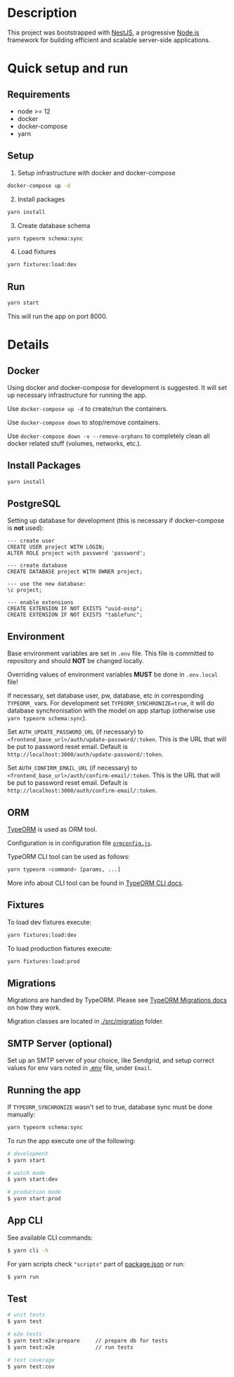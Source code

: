 # Description

This project was bootstrapped with [NestJS](https://nestjs.com/), a
progressive <a href="http://nodejs.org" target="blank">Node.js</a>
framework for building efficient and scalable server-side applications.

# Quick setup and run

## Requirements

* node >= 12
* docker
* docker-compose
* yarn

## Setup

1. Setup infrastructure with docker and docker-compose

```bash
docker-compose up -d
```

2. Install packages

```bash
yarn install
```

3. Create database schema

```bash
yarn typeorm schema:sync
```

4. Load fixtures

```bash
yarn fixtures:load:dev
```

## Run

```bash
yarn start
```

This will run the app on port 8000.

# Details

## Docker

Using docker and docker-compose for development is suggested. It will set up necessary infrastructure for running the
app.

Use `docker-compose up -d` to create/run the containers.

Use `docker-compose down` to stop/remove containers.

Use `docker-compose down -v --remove-orphans` to completely clean all docker related stuff (volumes, networks, etc.).

## Install Packages

```bash
yarn install
```

## PostgreSQL

Setting up database for development (this is necessary if docker-compose is **not** used):

```postgresql
--- create user
CREATE USER project WITH LOGIN;
ALTER ROLE project with password 'password';

--- create database
CREATE DATABASE project WITH OWNER project;

--- use the new database:
\c project;

--- enable extensions
CREATE EXTENSION IF NOT EXISTS "uuid-ossp";
CREATE EXTENSION IF NOT EXISTS "tablefunc";
```

## Environment

Base environment variables are set in `.env` file. This file is committed to repository and should **NOT** be changed
locally.

Overriding values of environment variables **MUST** be done in `.env.local` file!

If necessary, set database user, pw, database, etc in corresponding `TYPEORM_` vars. For development
set `TYPEORM_SYNCHRONIZE=true`, it will do database synchronisation with the model on app startup
(otherwise use `yarn typeorm schema:sync`).

Set `AUTH_UPDATE_PASSWORD_URL` (if necessary) to `<frontend_base_url>/auth/update-password/:token`. This is the URL that
will be put to password reset email. Default is `http://localhost:3000/auth/update-password/:token`.

Set `AUTH_CONFIRM_EMAIL_URL` (if necessary) to `<frontend_base_url>/auth/confirm-email/:token`. This is the URL that
will be put to password reset email. Default is `http://localhost:3000/auth/confirm-email/:token`.

## ORM

[TypeORM](https://typeorm.io/#/) is used as ORM tool.

Configuration is in configuration file [`ormconfig.js`](./ormconfig.js).

TypeORM CLI tool can be used as follows:

```bash
yarn typeorm <command> [params, ...]
```

More info about CLI tool can be found in [TypeORM CLI docs](https://typeorm.io/#/using-cli).

## Fixtures

To load dev fixtures execute:

```bash
yarn fixtures:load:dev
```

To load production fixtures execute:

```bash
yarn fixtures:load:prod
```

## Migrations

Migrations are handled by TypeORM. Please see [TypeORM Migrations docs](https://typeorm.io/#/migrations) on how they
work.

Migration classes are located in [./src/migration](./src/migration) folder.

## SMTP Server (optional)

Set up an SMTP server of your choice, like Sendgrid, and setup correct values for env vars noted in [.env](.env) file,
under `Email`.

## Running the app

If `TYPEORM_SYNCHRONIZE` wasn't set to true, database sync must be done manually:

```bash
yarn typeorm schema:sync
```

To run the app execute one of the following:

```bash
# development
$ yarn start

# watch mode
$ yarn start:dev

# production mode
$ yarn start:prod
```

## App CLI

See available CLI commands:

```bash
$ yarn cli -h
```

For yarn scripts check `"scripts"` part of [package.json](./package.json) or run:

```bash
$ yarn run
```

## Test

```bash
# unit tests
$ yarn test

# e2e tests
$ yarn test:e2e:prepare     // prepare db for tests
$ yarn test:e2e             // run tests

# test coverage
$ yarn test:cov
```
